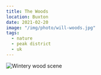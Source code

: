 ```yaml
---
title: The Woods
location: Buxton
date: 2021-02-20
image: "/img/photo/will-woods.jpg"
tags:
  - nature
  - peak district
  - uk
---
```


![Wintery wood scene](/img/photo/will-woods.jpg)
